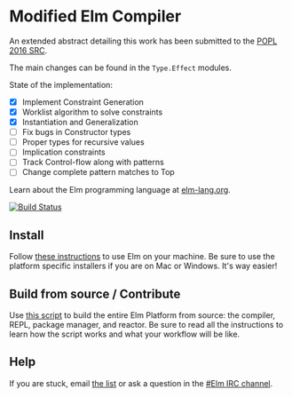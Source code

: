 # Modified Elm Compiler

An extended abstract detailing this work has been submitted to the [POPL 2016 SRC](http://conf.researchr.org/track/POPL-2016/POPL-2016-SRC).

The main changes can be found in the `Type.Effect` modules.

State of the implementation:

- [x] Implement Constraint Generation
- [x] Worklist algorithm to solve constraints
- [x] Instantiation and Generalization
- [ ] Fix bugs in Constructor types
- [ ] Proper types for recursive values
- [ ]  Implication constraints
- [ ]  Track Control-flow along with patterns
- [ ]  Change complete pattern matches to Top

Learn about the Elm programming language at [elm-lang.org](http://elm-lang.org/).

[![Build Status](https://travis-ci.org/elm-lang/elm-compiler.svg)](https://travis-ci.org/elm-lang/elm-compiler)

## Install

Follow [these instructions][installer] to use Elm on your machine. Be sure to use
the platform specific installers if you are on Mac or Windows. It's way easier!

 [installer]: https://github.com/elm-lang/elm-platform/blob/master/README.md#elm-platform

## Build from source / Contribute

Use [this script][build] to build the entire Elm Platform from source: the compiler,
REPL, package manager, and reactor. Be sure to read all the instructions to learn
how the script works and what your workflow will be like.

[build]: https://github.com/elm-lang/elm-platform/blob/master/installers/BuildFromSource.hs

## Help

If you are stuck, email
[the list](https://groups.google.com/forum/?fromgroups#!forum/elm-discuss)
or ask a question in the
[#Elm IRC channel](http://webchat.freenode.net/?channels=elm).
